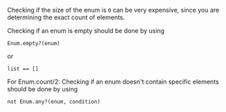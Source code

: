 Checking if the size of the enum is `0` can be very expensive, since you are
determining the exact count of elements.

Checking if an enum is empty should be done by using

    Enum.empty?(enum)

or

    list == []


For Enum.count/2: Checking if an enum doesn't contain specific elements should
be done by using

    not Enum.any?(enum, condition)

